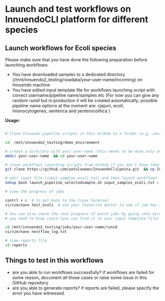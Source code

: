 
# Launch and test workflows on InnuendoCLI platform for different species


## Launch workflows for Ecoli species

Please make sure that you have done the following preparation before launching workflows:

- You have downloaded samples to a dedicated directory (/mnt/innuendo2_testing/rawdata/your-user-name/incoming) on Innuendo machine
- You have edited input template file for worklfows launching script with correct username/pipeline name/samples etc (For now you can give any random *runid* but in production it will be created automatically; possible pipeline name options at the moment are: cjejuni, ecoli, lmonocytogenes, senterica  and yenterocolitica ) 


**Usage:**

```bash

# Clone Innuendo pipeline scripts in this GitHub to a folder (e.g, /mnt/innuendo2_testing/demo_environment/your-user-name) on Innuendo2 machine. 

cd  /mnt/innuendo2_testing/demo_environment 

# create a directory with your user-name (this needs to be done only once)
mkdir your-user-name  && cd your-user-name 

# clone workflows launching scripts from GitHub if you don't have them already
git clone https://github.com/yetulaxman/InnuendoCliCpouta.git  && cp InnuendoCliCpouta/* .

# edit input file (input_samples_ecoli.txt) and then launch workflows
nohup bash launch_pipeline_selectedsample.sh input_samples_ecoli.txt > test_ecoli &

# view the progress of jobs

contrl + c  # to get back to the linux terminal
vi/vim/nano test_ecoli  # use your favourite editor to see if job has started

# You can also check the real progress of batch jobs by going into directory where job is running
# you need to know runid (you can find it in your input template file)  specific to your run.

cd /mnt/innuendo2_testing/jobs/your-user-name/runid 
vi/vim/nano nextflow_log.txt

# view reports file 
cd reports
```

## Things to test in this workflows
- are you able to run workflows successfully?  if workflows are failed for some reason, document all those cases or raise some issue in this GitHub repository
- are you able to generate reports? if reports are failed, please specify the error you have witnessed.
